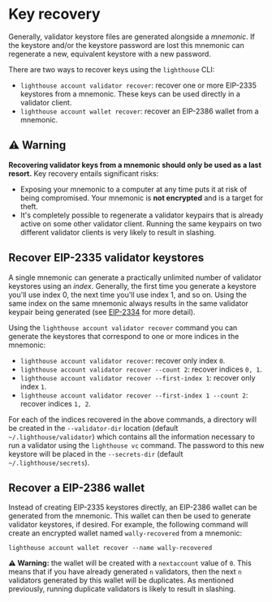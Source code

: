# Key recovery


Generally, validator keystore files are generated alongside a *mnemonic*. If
the keystore and/or the keystore password are lost this mnemonic can
regenerate a new, equivalent keystore with a new password.

There are two ways to recover keys using the `lighthouse` CLI:

- `lighthouse account validator recover`: recover one or more EIP-2335 keystores from a mnemonic.
	These keys can be used directly in a validator client.
- `lighthouse account wallet recover`: recover an EIP-2386 wallet from a
	mnemonic.

## ⚠️ Warning

**Recovering validator keys from a mnemonic should only be used as a last
resort.** Key recovery entails significant risks:

- Exposing your mnemonic to a computer at any time puts it at risk of being
	compromised. Your mnemonic is **not encrypted** and is a target for theft.
- It's completely possible to regenerate a validator keypairs that is already active
	on some other validator client. Running the same keypairs on two different
	validator clients is very likely to result in slashing.

## Recover EIP-2335 validator keystores

A single mnemonic can generate a practically unlimited number of validator
keystores using an *index*. Generally, the first time you generate a keystore
you'll use index 0, the next time you'll use index 1, and so on. Using the same
index on the same mnemonic always results in the same validator keypair being
generated (see [EIP-2334](https://eips.ethereum.org/EIPS/eip-2334) for more
detail).


Using the `lighthouse account validator recover` command you can generate the
keystores that correspond to one or more indices in the mnemonic:

- `lighthouse account validator recover`: recover only index `0`.
- `lighthouse account validator recover --count 2`: recover indices `0, 1`.
- `lighthouse account validator recover --first-index 1`: recover only index `1`.
- `lighthouse account validator recover --first-index 1 --count 2`: recover indices `1, 2`.


For each of the indices recovered in the above commands, a directory will be
created in the `--validator-dir` location (default `~/.lighthouse/validator`)
which contains all the information necessary to run a validator using the
`lighthouse vc` command. The password to this new keystore will be placed in
the `--secrets-dir` (default `~/.lighthouse/secrets`).

## Recover a EIP-2386 wallet

Instead of creating EIP-2335 keystores directly, an EIP-2386 wallet can be
generated from the mnemonic. This wallet can then be used to generate validator
keystores, if desired. For example, the following command will create an
encrypted wallet named `wally-recovered` from a mnemonic:

```
lighthouse account wallet recover --name wally-recovered
```

**⚠️ Warning:** the wallet will be created with a `nextaccount` value of `0`.
This means that if you have already generated `n` validators, then the next `n`
validators generated by this wallet will be duplicates. As mentioned
previously, running duplicate validators is likely to result in slashing.
